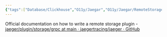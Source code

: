 ```yaml
---
{"tags":["Database/Clickhouse","O11y/Jaegar","O11y/Jaegar/RemoteStorage","grpc"],"projects":["EventStore"],"url":"https://github.com/jaegertracing/jaeger-clickhouse","type":"Article","Description":"Jaegar community edition impl of clickhouse can be used as reference","Areas":null,"publish":true,"PassFrontmatter":true,"created":"2024-12-09T15:49:55.939+05:30","updated":"2024-12-26T09:11:27.381+05:30"}
---
```


Official documentation on how to write a remote storage plugin - [jaeger/plugin/storage/grpc at main · jaegertracing/jaeger · GitHub](https://github.com/jaegertracing/jaeger/tree/main/plugin/storage/grpc)

